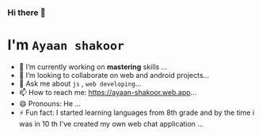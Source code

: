 ### Hi there 👋
# **I'm** `Ayaan shakoor`

- 🔭 I’m currently working on **mastering** skills ...
- 👯 I’m looking to collaborate on web and android projects...
- 💬 Ask me about `js` , `web developing`...
- 📫 How to reach me: https://ayaan-shakoor.web.app...
- 😄 Pronouns: He ...
- ⚡ Fun fact: I started learning languages from 8th grade and by the time i was in 10 th I've created my own web chat application ...
